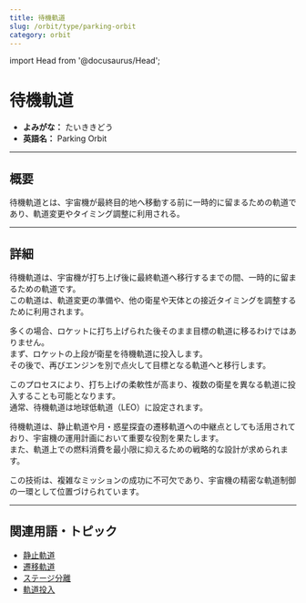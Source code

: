 ```yaml
---
title: 待機軌道
slug: /orbit/type/parking-orbit
category: orbit
---
```


import Head from '@docusaurus/Head';

<Head>
  <script type="application/ld+json">
    {`{
      "@context": "https://schema.org",
      "@type": "DefinedTerm",
      "name": "待機軌道",
      "inDefinedTermSet": "https://www.space-portal.org",
      "termCode": "orbit/type/parking-orbit",
      "description": "待機軌道とは、宇宙機が最終目的地へ移動する前に一時的に留まるための軌道であり、軌道変更やタイミング調整に利用される。",
      "url": "https://www.space-portal.org/docs/orbit/type/parking-orbit"
    }`}
  </script>
</Head>

# 待機軌道

- **よみがな：** たいききどう  
- **英語名：** Parking Orbit  

---

## 概要

待機軌道とは、宇宙機が最終目的地へ移動する前に一時的に留まるための軌道であり、軌道変更やタイミング調整に利用される。

---

## 詳細

待機軌道は、宇宙機が打ち上げ後に最終軌道へ移行するまでの間、一時的に留まるための軌道です。  
この軌道は、軌道変更の準備や、他の衛星や天体との接近タイミングを調整するために利用されます。  

多くの場合、ロケットに打ち上げられた後そのまま目標の軌道に移るわけではありません。  
まず、ロケットの上段が衛星を待機軌道に投入します。  
その後で、再びエンジンを別で点火して目標となる軌道へと移行します。  

このプロセスにより、打ち上げの柔軟性が高まり、複数の衛星を異なる軌道に投入することも可能となります。  
通常、待機軌道は地球低軌道（LEO）に設定されます。  

待機軌道は、静止軌道や月・惑星探査の遷移軌道への中継点としても活用されており、宇宙機の運用計画において重要な役割を果たします。  
また、軌道上での燃料消費を最小限に抑えるための戦略的な設計が求められます。  

この技術は、複雑なミッションの成功に不可欠であり、宇宙機の精密な軌道制御の一環として位置づけられています。

---

## 関連用語・トピック

- [静止軌道](/docs/orbit/type/geostationary-orbit)  
- [遷移軌道](/docs/orbit/type/transfer-orbit)  
- [ステージ分離](/docs/rocket/system/staging)   
- [軌道投入](/docs/orbit/operation/orbital-insertion)
